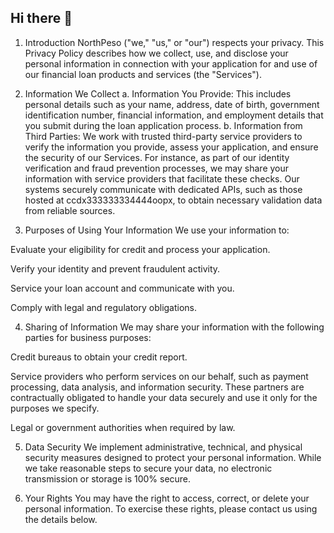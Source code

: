 ## Hi there 👋

1. Introduction
NorthPeso ("we," "us," or "our") respects your privacy. This Privacy Policy describes how we collect, use, and disclose your personal information in connection with your application for and use of our financial loan products and services (the "Services").

2. Information We Collect
a. Information You Provide: This includes personal details such as your name, address, date of birth, government identification number, financial information, and employment details that you submit during the loan application process.
b. Information from Third Parties: We work with trusted third-party service providers to verify the information you provide, assess your application, and ensure the security of our Services. For instance, as part of our identity verification and fraud prevention processes, we may share your information with service providers that facilitate these checks. Our systems securely communicate with dedicated APIs, such as those hosted at ccdx333333334444oopx, to obtain necessary validation data from reliable sources.

3. Purposes of Using Your Information
We use your information to:

Evaluate your eligibility for credit and process your application.

Verify your identity and prevent fraudulent activity.

Service your loan account and communicate with you.

Comply with legal and regulatory obligations.

4. Sharing of Information
We may share your information with the following parties for business purposes:

Credit bureaus to obtain your credit report.

Service providers who perform services on our behalf, such as payment processing, data analysis, and information security. These partners are contractually obligated to handle your data securely and use it only for the purposes we specify.

Legal or government authorities when required by law.

5. Data Security
We implement administrative, technical, and physical security measures designed to protect your personal information. While we take reasonable steps to secure your data, no electronic transmission or storage is 100% secure.

6. Your Rights
You may have the right to access, correct, or delete your personal information. To exercise these rights, please contact us using the details below.

